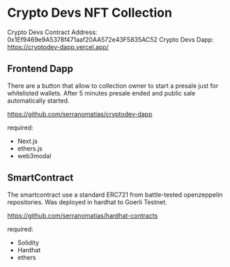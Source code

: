# Crypto Devs NFT Collection

Crypto Devs Contract Address:  0x1Ef9469e9A5378f471aaf20AA572e43F5835AC52
Crypto Devs Dapp: https://cryptodev-dapp.vercel.app/


## Frontend Dapp 

There are a button that allow to collection owner to start a presale just for whitelisted wallets. After 5 minutes presale ended and public sale automatically started.

https://github.com/serranomatias/cryptodev-dapp

required:
- Next.js
- ethers.js
- web3modal

## SmartContract

The smartcontract use a standard ERC721 from battle-tested openzeppelin repositories. Was deployed in hardhat to Goerli Testnet.

https://github.com/serranomatias/hardhat-contracts

required:
- Solidity
- Hardhat
- ethers
